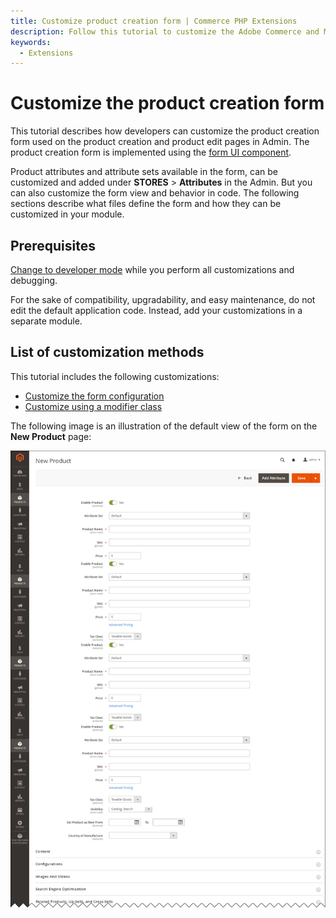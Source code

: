 ```yaml
---
title: Customize product creation form | Commerce PHP Extensions
description: Follow this tutorial to customize the Adobe Commerce and Magento Open Source product creation form.
keywords:
  - Extensions
---
```


# Customize the product creation form

This tutorial describes how developers can customize the product creation form used on the product creation and product edit pages in Admin. The product creation form is implemented using the [form UI component](https://developer.adobe.com/commerce/frontend-core/ui-components/components/form/).

Product attributes and attribute sets available in the form, can be customized and added under **STORES** > **Attributes** in the Admin. But you can also customize the form view and behavior in code. The following sections describe what files define the form and how they can be customized in your module.

## Prerequisites

[Change to developer mode](https://experienceleague.adobe.com/en/docs/commerce-operations/configuration-guide/cli/set-mode) while you perform all customizations and debugging.

For the sake of compatibility, upgradability, and easy maintenance, do not edit the default application code. Instead, add your customizations in a separate module.

## List of customization methods

This tutorial includes the following customizations:

*  [Customize the form configuration](configuration.md)
*  [Customize using a modifier class](modifier-class.md)

The following image is an illustration of the default view of the form on the **New Product** page:

![The product creation page in Admin](../../../_images/tutorials/product_pmg.png)
